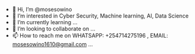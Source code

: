 - 👋 Hi, I’m @mosesowino
- 👀 I’m interested in Cyber Security, Machine learning, AI, Data Science 
- 🌱 I’m currently learning ...
- 💞️ I’m looking to collaborate on ...
- 📫 How to reach me on WHATSAPP: +254714275196 ,  EMAIL: mosesowino1610@gmail.com ...

<!---
mosesowino/mosesowino is a ✨ special ✨ repository because its `README.md` (this file) appears on your GitHub profile.
You can click the Preview link to take a look at your changes.
--->
